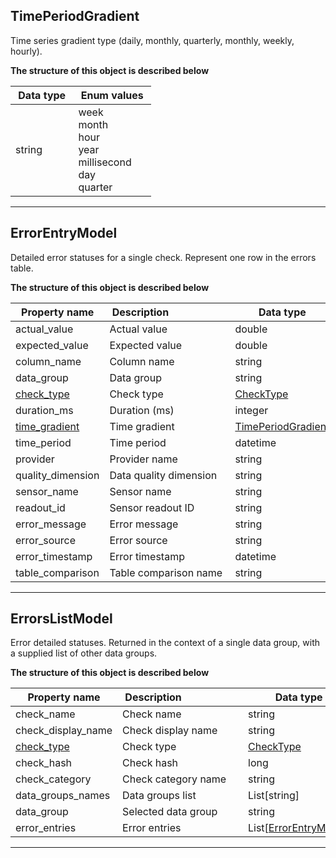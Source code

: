
## TimePeriodGradient
Time series gradient type (daily, monthly, quarterly, monthly, weekly, hourly).


**The structure of this object is described below**


|&nbsp;Data&nbsp;type&nbsp;|&nbsp;Enum&nbsp;values&nbsp;|
|-----------|-------------|
|string|week<br/>month<br/>hour<br/>year<br/>millisecond<br/>day<br/>quarter<br/>|

___

## ErrorEntryModel
Detailed error statuses for a single check. Represent one row in the errors table.


**The structure of this object is described below**


|&nbsp;Property&nbsp;name&nbsp;|&nbsp;Description&nbsp;&nbsp;&nbsp;&nbsp;&nbsp;&nbsp;&nbsp;&nbsp;&nbsp;&nbsp;&nbsp;&nbsp;&nbsp;&nbsp;&nbsp;&nbsp;&nbsp;&nbsp;&nbsp;&nbsp;&nbsp;|&nbsp;Data&nbsp;type&nbsp;|
|---------------|---------------------------------|-----------|
|actual_value|Actual value|double|
|expected_value|Expected value|double|
|column_name|Column name|string|
|data_group|Data group|string|
|[check_type](./table_comparisons.md#CheckType)|Check type|[CheckType](./table_comparisons.md#CheckType)|
|duration_ms|Duration (ms)|integer|
|[time_gradient](#timeperiodgradient)|Time gradient|[TimePeriodGradient](#timeperiodgradient)|
|time_period|Time period|datetime|
|provider|Provider name|string|
|quality_dimension|Data quality dimension|string|
|sensor_name|Sensor name|string|
|readout_id|Sensor readout ID|string|
|error_message|Error message|string|
|error_source|Error source|string|
|error_timestamp|Error timestamp|datetime|
|table_comparison|Table comparison name|string|


___

## ErrorsListModel
Error detailed statuses. Returned in the context of a single data group, with a supplied list of other data groups.


**The structure of this object is described below**


|&nbsp;Property&nbsp;name&nbsp;|&nbsp;Description&nbsp;&nbsp;&nbsp;&nbsp;&nbsp;&nbsp;&nbsp;&nbsp;&nbsp;&nbsp;&nbsp;&nbsp;&nbsp;&nbsp;&nbsp;&nbsp;&nbsp;&nbsp;&nbsp;&nbsp;&nbsp;|&nbsp;Data&nbsp;type&nbsp;|
|---------------|---------------------------------|-----------|
|check_name|Check name|string|
|check_display_name|Check display name|string|
|[check_type](./table_comparisons.md#CheckType)|Check type|[CheckType](./table_comparisons.md#CheckType)|
|check_hash|Check hash|long|
|check_category|Check category name|string|
|data_groups_names|Data groups list|List[string]|
|data_group|Selected data group|string|
|error_entries|Error entries|List[[ErrorEntryModel](#errorentrymodel)]|


___

